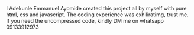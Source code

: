 I Adekunle Emmanuel Ayomide created this project all by myself with pure html, css and javascript. The coding experience was exhiliratimg, trust me. If you need the uncompressed code, kindly DM me on whatsapp 09133912973
